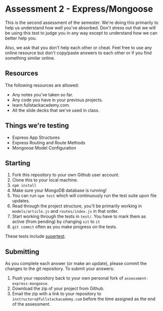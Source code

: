# Assessment 2 - Express/Mongoose

This is the second assessment of the semester.  We're doing this primarily to help us understand how well you've absorbed.  Don't stress out that we will be using this test to judge you in any way except to understand how we can better help you.

Also, we ask that you don't help each other or cheat.  Feel free to use any online resource but don't copy/paste answers to each other or if you find something similar online.

## Resources

The following resources are allowed:

* Any notes you've taken so far.
* Any code you have in your previous projects.
* learn.fullstackacademy.com.
* All the slide decks that we've used in class.

## Things we're testing

* Express App Structures 
* Express Routing and Route Methods
* Mongoose Model Configuration

## Starting

1. Fork this repository to your own Github user account.
2. Clone this to your local machine.
3. `npm install`
4. Make sure your MongoDB database is running!
5. You can run `npm test` which will continuously run the test suite upon file updates.
6. Read through the project structure, you'll be primarily working in `models/article.js` and  `routes/index.js` in that order. 
7. Start working through the tests in `test/`.  You have to mark them as active (from pending) by changing `xit` to `it`
8. `git commit` often as you make progress on the tests.

These tests include [supertest](https://github.com/visionmedia/supertest).

## Submitting

As you complete each answer (or make an update), please commit the changes to the git repository.  To submit your answers:

1.  Push your repository back to your own personal fork of `assessment-express-mongoose`.
2.  Download the zip of your project from Github.
3.  Email the zip with a link to your repository to `instructors@fullstackacademy.com` before the time assigned as the end of the assessment.
